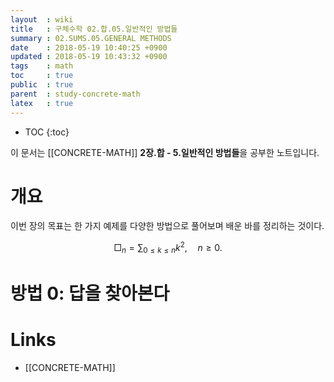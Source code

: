 ```yaml
---
layout  : wiki
title   : 구체수학 02.합.05.일반적인 방법들
summary : 02.SUMS.05.GENERAL METHODS
date    : 2018-05-19 10:40:25 +0900
updated : 2018-05-19 10:43:32 +0900
tags    : math
toc     : true
public  : true
parent  : study-concrete-math
latex   : true
---
```

* TOC
{:toc}

이 문서는 [[CONCRETE-MATH]] **2장.합 - 5.일반적인 방법들**을 공부한 노트입니다.

# 개요

이번 장의 목표는 한 가지 예제를 다양한 방법으로 풀어보며 배운 바를 정리하는 것이다.

$$
\Box_n = \sum_{0 \le k \le n} k^2, \quad n \ge 0.
$$


# 방법 0: 답을 찾아본다


# Links

* [[CONCRETE-MATH]]
